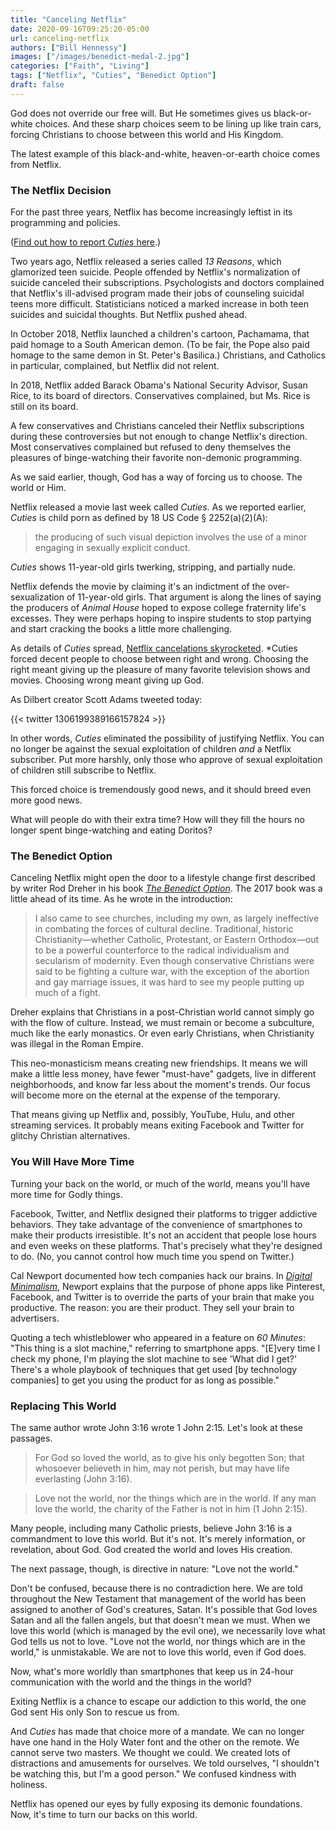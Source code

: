 ```yaml
---
title: "Canceling Netflix"
date: 2020-09-16T09:25:20-05:00
url: canceling-netflix
authors: ["Bill Hennessy"]
images: ["/images/benedict-medal-2.jpg"]
categories: ["Faith", "Living"]
tags: ["Netflix", "Cuties", "Benedict Option"]
draft: false
---
```

God does not override our free will. But He sometimes gives us black-or-white choices. And these sharp choices seem to be lining up like train cars, forcing Christians to choose between this world and His Kingdom.

The latest example of this black-and-white, heaven-or-earth choice comes from Netflix. 

### The Netflix Decision

For the past three years, Netflix has become increasingly leftist in its programming and policies. 

([Find out how to report *Cuties* here](https://hennessysview.com/how-to-report-netflix-child-porn/).)

Two years ago, Netflix released a series called *13 Reasons*, which glamorized teen suicide. People offended by Netflix's normalization of suicide canceled their subscriptions. Psychologists and doctors complained that Netflix's ill-advised program made their jobs of counseling suicidal teens more difficult. Statisticians noticed a marked increase in both teen suicides and suicidal thoughts. But Netflix pushed ahead. 

In October 2018, Netflix launched a children's cartoon, Pachamama, that paid homage to a South American demon. (To be fair, the Pope also paid homage to the same demon in St. Peter's Basilica.) Christians, and Catholics in particular, complained, but Netflix did not relent. 

In 2018, Netflix added Barack Obama's National Security Advisor, Susan Rice, to its board of directors. Conservatives complained, but Ms. Rice is still on its board.

A few conservatives and Christians canceled their Netflix subscriptions during these controversies but not enough to change Netflix's direction. Most conservatives complained but refused to deny themselves the pleasures of binge-watching their favorite non-demonic programming. 

As we said earlier, though, God has a way of forcing us to choose. The world or Him. 

Netflix released a movie last week called *Cuties*. As we reported earlier, *Cuties* is child porn as defined by 18 US Code § 2252(a)(2)(A): 

> the producing of such visual depiction involves the use of a minor engaging in sexually explicit conduct.

*Cuties* shows 11-year-old girls twerking, stripping, and partially nude. 

Netflix defends the movie by claiming it's an indictment of the over-sexualization of 11-year-old girls. That argument is along the lines of saying the producers of *Animal House* hoped to expose college fraternity life's excesses. They were perhaps hoping to inspire students to stop partying and start cracking the books a little more challenging.

As details of *Cuties* spread, [Netflix cancelations skyrocketed](https://nypost.com/2020/09/10/viewers-call-to-cancel-netflix-after-controversial-cuties-premiere/). *Cuties forced decent people to choose between right and wrong. Choosing the right meant giving up the pleasure of many favorite television shows and movies. Choosing wrong meant giving up God. 

As Dilbert creator Scott Adams tweeted today:

{{< twitter 1306199389166157824 >}}

In other words, *Cuties* eliminated the possibility of justifying Netflix. You can no longer be against the sexual exploitation of children *and* a Netflix subscriber. Put more harshly, only those who approve of sexual exploitation of children still subscribe to Netflix. 

This forced choice is tremendously good news, and it should breed even more good news. 

What will people do with their extra time? How will they fill the hours no longer spent binge-watching and eating Doritos? 

### The Benedict Option

Canceling Netflix might open the door to a lifestyle change first described by writer Rod Dreher in his book [*The Benedict Option*](https://read.amazon.com/kp/embed?asin=B01KUCY7XI&preview=newtab&linkCode=kpe&ref_=cm_sw_r_kb_dp_w-HyFb6S2K7CX). The 2017 book was a little ahead of its time. As he wrote in the introduction:

> I also came to see churches, including my own, as largely ineffective in combating the forces of cultural decline. Traditional, historic Christianity—whether Catholic, Protestant, or Eastern Orthodox—out to be a powerful counterforce to the radical individualism and secularism of modernity. Even though conservative Christians were said to be fighting a culture war, with the exception of the abortion and gay marriage issues, it was hard to see my people putting up much of a fight.

Dreher explains that Christians in a post-Christian world cannot simply go with the flow of culture. Instead, we must remain or become a subculture, much like the early monastics. Or even early Christians, when Christianity was illegal in the Roman Empire. 

This neo-monasticism means creating new friendships. It means we will make a little less money, have fewer "must-have" gadgets, live in different neighborhoods, and know far less about the moment's trends. Our focus will become more on the eternal at the expense of the temporary.

That means giving up Netflix and, possibly, YouTube, Hulu, and other streaming services. It probably means exiting Facebook and Twitter for glitchy Christian alternatives. 

### You Will Have More Time

Turning your back on the world, or much of the world, means you'll have more time for Godly things.

Facebook, Twitter, and Netflix designed their platforms to trigger addictive behaviors. They take advantage of the convenience of smartphones to make their products irresistible. It's not an accident that people lose hours and even weeks on these platforms. That's precisely what they're designed to do. (No, you cannot control how much time you spend on Twitter.) 

Cal Newport documented how tech companies hack our brains. In [*Digital Minimalism*](https://read.amazon.com/kp/embed?asin=B07DBRBP7G&preview=newtab&linkCode=kpe&ref_=cm_sw_r_kb_dp_--HyFbHAYKRM2), Newport explains that the purpose of phone apps like Pinterest, Facebook, and Twitter is to override the parts of your brain that make you productive. The reason: you are their product. They sell your brain to advertisers. 

Quoting a tech whistleblower who appeared in a feature on *60 Minutes*: "This thing is a slot machine," referring to smartphone apps. "[E]very time I check my phone, I'm playing the slot machine to see 'What did I get?' There's a whole playbook of techniques that get used [by technology companies] to get you using the product for as long as possible."

### Replacing This World

The same author wrote John 3:16 wrote 1 John 2:15. Let's look at these passages.

> For God so loved the world, as to give his only begotten Son; that whosoever believeth in him, may not perish, but may have life everlasting (John 3:16).

>Love not the world, nor the things which are in the world. If any man love the world, the charity of the Father is not in him (1 John 2:15).

Many people, including many Catholic priests, believe John 3:16 is a commandment to love this world. But it's not. It's merely information, or revelation, about God. God created the world and loves His creation. 

The next passage, though, is directive in nature: "Love not the world." 

Don't be confused, because there is no contradiction here. We are told throughout the New Testament that management of the world has been assigned to another of God's creatures, Satan. It's possible that God loves Satan and all the fallen angels, but that doesn't mean we must. When we love this world (which is managed by the evil one), we necessarily love what God tells us not to love. "Love not the world, nor things which are in the world," is unmistakable. We are not to love this world, even if God does. 

Now, what's more worldly than smartphones that keep us in 24-hour communication with the world and the things in the world? 

Exiting Netflix is a chance to escape our addiction to this world, the one God sent His only Son to rescue us from. 

And *Cuties* has made that choice more of a mandate. We can no longer have one hand in the Holy Water font and the other on the remote. We cannot serve two masters. We thought we could. We created lots of distractions and amusements for ourselves. We told ourselves, "I shouldn't be watching this, but I'm a good person." We confused kindness with holiness. 

Netflix has opened our eyes by fully exposing its demonic foundations. Now, it's time to turn our backs on this world. 